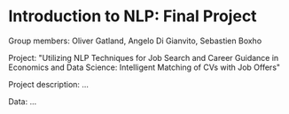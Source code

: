 # Introduction to NLP: Final Project

Group members: Oliver Gatland, Angelo Di Gianvito, Sebastien Boxho

Project:  "Utilizing NLP Techniques for Job Search and Career Guidance in Economics  and Data Science: Intelligent Matching of CVs with Job Offers" 

Project description: ...

Data: ...